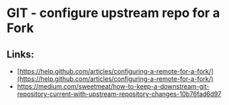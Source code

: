 # GIT - configure upstream repo for a Fork


## Links:

* [https://help.github.com/articles/configuring-a-remote-for-a-fork/](https://help.github.com/articles/configuring-a-remote-for-a-fork/)
* https://medium.com/sweetmeat/how-to-keep-a-downstream-git-repository-current-with-upstream-repository-changes-10b76fad6d97



